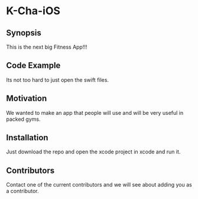 # K-Cha-iOS

## Synopsis

This is the next big Fitness App!!!

## Code Example

Its not too hard to just open the swift files.

## Motivation

We wanted to make an app that people will use and will be very useful in packed gyms.

## Installation

Just download the repo and open the xcode project in xcode and run it.  

## Contributors

Contact one of the current contributors and we will see about adding you as a contributor.
